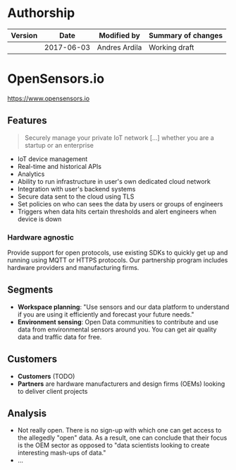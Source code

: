 # Authorship

|Version|Date|Modified by|Summary of changes|
|-------|----|-----------|------------------|
|    | 2017-06-03 | Andres Ardila | Working draft|

# OpenSensors.io

https://www.opensensors.io

## Features

> Securely manage your private IoT network [...] whether you are a startup or an enterprise

* IoT device management
* Real-time and historical APIs
* Analytics
* Ability to run infrastructure in user's own dedicated cloud network
* Integration with user's backend systems
* Secure data sent to the cloud using TLS
* Set policies on who can sees the data by users or groups of engineers
* Triggers when data hits certain thresholds and alert engineers when device is down

### Hardware agnostic
Provide support for open protocols, use existing SDKs to quickly get up and running using MQTT or HTTPS protocols. Our partnership program includes hardware providers and manufacturing firms.

## Segments
* **Workspace planning**:  "Use sensors and our data platform to understand if you are using it efficiently and forecast your future needs."
* **Environment sensing**: Open Data communities to contribute and use data from environmental sensors around you. You can get air quality data and traffic data for free.

## Customers
* **Customers** (TODO)
* **Partners** are hardware manufacturers and design firms (OEMs) looking to deliver client projects

## Analysis
* Not really open. There is no sign-up with which one can get access to the allegedly "open" data. As a result, one can conclude that their focus is the OEM sector as opposed to "data scientists looking to create interesting mash-ups of data."
* ...
